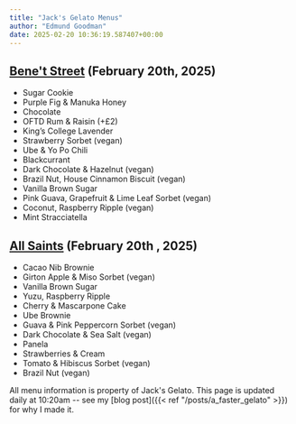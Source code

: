 ```yaml
---
title: "Jack's Gelato Menus"
author: "Edmund Goodman"
date: 2025-02-20 10:36:19.587407+00:00
---
```


## [Bene't Street](https://www.jacksgelato.com/bene-t-street-menu) (February 20th, 2025)

- Sugar Cookie
- Purple Fig & Manuka Honey
- Chocolate
- OFTD Rum & Raisin (+£2)
- King’s College Lavender
- Strawberry Sorbet (vegan)
- Ube & Yo Po Chili
- Blackcurrant
- Dark Chocolate & Hazelnut (vegan)
- Brazil Nut, House Cinnamon Biscuit (vegan)
- Vanilla Brown Sugar
- Pink Guava, Grapefruit & Lime Leaf Sorbet (vegan)
- Coconut, Raspberry Ripple (vegan)
- Mint Stracciatella


## [All Saints](https://www.jacksgelato.com/all-saints-menu) (February 20th  , 2025)

- Cacao Nib Brownie
- Girton Apple & Miso Sorbet (vegan)
- Vanilla Brown Sugar
- Yuzu, Raspberry Ripple
- Cherry & Mascarpone Cake
- Ube Brownie
- Guava & Pink Peppercorn Sorbet (vegan)
- Dark Chocolate & Sea Salt (vegan)
- Panela
- Strawberries & Cream
- Tomato & Hibiscus Sorbet (vegan)
- Brazil Nut (vegan)

All menu information is property of Jack's Gelato. This page is
updated daily at 10:20am -- see my
[blog post]({{< ref "/posts/a_faster_gelato" >}}) for why I made it.
